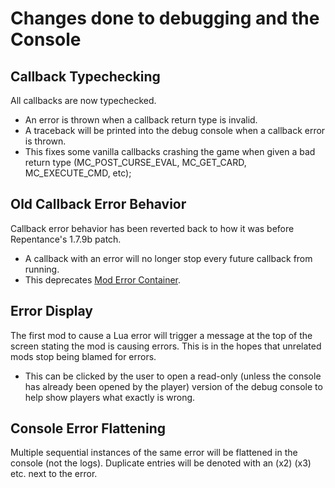 # Changes done to debugging and the Console

## Callback Typechecking

All callbacks are now typechecked.

- An error is thrown when a callback return type is invalid.
- A traceback will be printed into the debug console when a callback error is thrown.
- This fixes some vanilla callbacks crashing the game when given a bad return type (MC_POST_CURSE_EVAL, MC_GET_CARD, MC_EXECUTE_CMD, etc);

## Old Callback Error Behavior

Callback error behavior has been reverted back to how it was before Repentance's 1.7.9b patch.

- A callback with an error will no longer stop every future callback from running.
- This deprecates [Mod Error Container](https://steamcommunity.com/sharedfiles/filedetails/?id=2917616737).

## Error Display

The first mod to cause a Lua error will trigger a message at the top of the screen stating the mod is causing errors. This is in the hopes that unrelated mods stop being blamed for errors.

- This can be clicked by the user to open a read-only (unless the console has already been opened by the player) version of the debug console to help show players what exactly is wrong.

## Console Error Flattening

Multiple sequential instances of the same error will be flattened in the console (not the logs). Duplicate entries will be denoted with an (x2) (x3) etc. next to the error.
